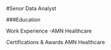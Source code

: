 #Senor Data Analyst

###Education


Work Experience
-AMN Healthcare

Certifications & Awards
AMN Healthcare
